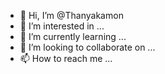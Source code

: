 - 👋 Hi, I’m @Thanyakamon
- 👀 I’m interested in ...
- 🌱 I’m currently learning ...
- 💞️ I’m looking to collaborate on ...
- 📫 How to reach me ...

<!---
Thanyakamon/Thanyakamon is a ✨ special ✨ repository because its `README.md` (this file) appears on your GitHub profile.
You can click the Preview link to take a look at your changes.
--->

